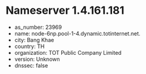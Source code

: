 # Nameserver 1.4.161.181

* as_number: 23969
* name: node-6np.pool-1-4.dynamic.totinternet.net.
* city: Bang Khae
* country: TH
* organization: TOT Public Company Limited
* version: Unknown
* dnssec: false
